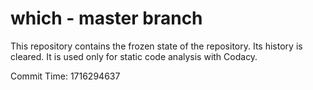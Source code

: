 # which - master branch

This repository contains the frozen state of the repository.
Its history is cleared. It is used only for static code
analysis with Codacy.

Commit Time: 1716294637